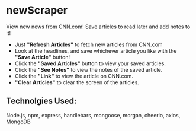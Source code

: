 # newScraper
View new news from CNN.com! Save articles to read later and add notes to it! 

* Just **"Refresh Articles"** to fetch new articles from CNN.com
* Look at the headlines, and save whichever article you like with the **"Save Article"** button!
* Click the **"Saved Articles"** button to view your saved articles.
* Click the **"See Notes"** to view the notes of the saved article.
* Click the **"Link"** to view the article on CNN.com.
* **"Clear Articles"** to clear the screen of the articles.

## Technolgies Used:
Node.js, npm, express, handlebars, mongoose, morgan, cheerio, axios, MongoDB
